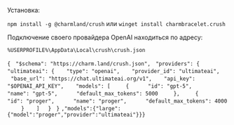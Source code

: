 Установка:

`npm install -g @charmland/crush`
или
`winget install charmbracelet.crush`

Подключение своего провайдера OpenAI находиться по адресу:

`%USERPROFILE%\AppData\Local\crush\crush.json`

`{`
  `"$schema": "https://charm.land/crush.json",`
  `"providers": {`
    `"ultimateai": {`
      `"type": "openai",`
      `"provider_id": "ultimateai",`
      `"base_url": "https://chat.ultimateai.org/v1",`
      `"api_key": "$OPENAI_API_KEY",`
      `"models": [`
        `{`
          `"id": "gpt-5",`
          `"name": "gpt-5",`
          `"default_max_tokens": 5000`
        `},`
        `{`
          `"id": "proger",`
          `"name": "proger",`
          `"default_max_tokens": 4000`
        `}`
      `]`
    `}`
  `}`
`,"models":{"large":{"model":"proger","provider":"ultimateai"}}}`